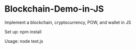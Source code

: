 # Blockchain-Demo-in-JS
Implement a blockchain, cryptocurrency, POW, and wallet in JS

Set up:
npm install

Usage:
node test.js
